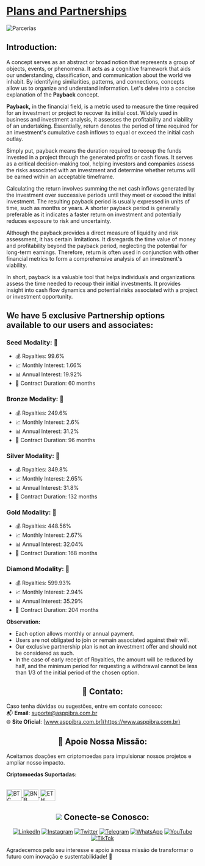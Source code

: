 # [Plans and Partnerships](https://www.asppibra.com.br/)

![Parcerias](https://github.com/ASPPIBRA-DAO/Imagens/blob/ab58cdf4e9a689073575bc367b110bf0580f4182/Svg/PLANOS%20E%20PARCERIAS.svg)

## Introduction:

A concept serves as an abstract or broad notion that represents a group of objects, events, or phenomena. It acts as a cognitive framework that aids our understanding, classification, and communication about the world we inhabit. By identifying similarities, patterns, and connections, concepts allow us to organize and understand information. Let's delve into a concise explanation of the **Payback** concept.

**Payback,** in the financial field, is a metric used to measure the time required for an investment or project to recover its initial cost. Widely used in business and investment analysis, it assesses the profitability and viability of an undertaking. Essentially, return denotes the period of time required for an investment's cumulative cash inflows to equal or exceed the initial cash outlay.

Simply put, payback means the duration required to recoup the funds invested in a project through the generated profits or cash flows. It serves as a critical decision-making tool, helping investors and companies assess the risks associated with an investment and determine whether returns will be earned within an acceptable timeframe.

Calculating the return involves summing the net cash inflows generated by the investment over successive periods until they meet or exceed the initial investment. The resulting payback period is usually expressed in units of time, such as months or years. A shorter payback period is generally preferable as it indicates a faster return on investment and potentially reduces exposure to risk and uncertainty.

Although the payback provides a direct measure of liquidity and risk assessment, it has certain limitations. It disregards the time value of money and profitability beyond the payback period, neglecting the potential for long-term earnings. Therefore, return is often used in conjunction with other financial metrics to form a comprehensive analysis of an investment's viability.

In short, payback is a valuable tool that helps individuals and organizations assess the time needed to recoup their initial investments. It provides insight into cash flow dynamics and potential risks associated with a project or investment opportunity.

## We have 5 exclusive Partnership options available to our users and associates:


### Seed Modality:  🌱

- 💰  Royalties: 99.6%
- 📈  Monthly Interest: 1.66%
- 📊  Annual Interest: 19.92%
- 📆  Contract Duration: 60 months


### Bronze Modality:  🥉

- 💰  Royalties: 249.6%
- 📈  Monthly Interest: 2.6%
- 📊  Annual Interest: 31.2%
- 📆  Contract Duration: 96 months

### Silver Modality:  🥈

- 💰  Royalties: 349.8%
- 📈  Monthly Interest: 2.65%
- 📊  Annual Interest: 31.8%
- 📆  Contract Duration: 132 months

### Gold Modality:  🥇

- 💰  Royalties: 448.56%
- 📈  Monthly Interest: 2.67%
- 📊  Annual Interest: 32.04%
- 📆  Contract Duration: 168 months

### Diamond Modality:  💎

- 💰  Royalties: 599.93%
- 📈  Monthly Interest: 2.94%
- 📊  Annual Interest: 35.29%
- 📆  Contract Duration: 204 months


**Observation:**

- Each option allows monthly or annual payment.
- Users are not obligated to join or remain associated against their will.
- Our exclusive partnership plan is not an investment offer and should not be considered as such.
- In the case of early receipt of Royalties, the amount will be reduced by half, and the minimum period for requesting a withdrawal cannot be less than 1/3 of the initial period of the chosen option.


## <h2 align="center">📧 Contato:</h2>

Caso tenha dúvidas ou sugestões, entre em contato conosco:  
📬 **Email**: [suporte@asppibra.com.br](mailto:suporte@asppibra.com.br)  
🌐 **Site Oficial**: [www.asppibra.com.br](https://www.asppibra.com.br)

## <h2 align="center">🎁 Apoie Nossa Missão:</h2>

Aceitamos doações em criptomoedas para impulsionar nossos projetos e ampliar nosso impacto.  

**Criptomoedas Suportadas:**

<div style="display: inline_block"><br>
  <a href="https://" target="_blank">
    <img align="center" alt="BTC" height="30" width="40" src="https://user-images.githubusercontent.com/80177249/180482937-475896ac-4853-470f-80da-dae18bcf7748.svg">
  </a>
  <a href="https://" target="_blank">
    <img align="center" alt="BNB" height="30" width="40" src="https://user-images.githubusercontent.com/80177249/180481724-2560053f-dcd3-4879-a63f-5801eb373e66.svg">
  </a>
  <a href="https://" target="_blank">
    <img align="center" alt="ETH" height="30" width="40" src="https://user-images.githubusercontent.com/80177249/180481896-cf45cdde-72f9-4986-8181-9ee64fae126d.svg">
  </a>
</div>

## <h2 align="center"> <img src="https://img.icons8.com/nolan/25/computer.png"/> Conecte-se Conosco:</h2>

<div align="center">

[![LinkedIn](https://img.shields.io/badge/linkedin-%230077B5.svg?&style=for-the-badge&logo=linkedin&logoColor=white)](https://linkedin.com/company/asppibra-dao/) 
[![Instagram](https://img.shields.io/badge/Instagram-%23E4405F.svg?style=for-the-badge&logo=Instagram&logoColor=white)](https://instagram.com/asppibra/) 
[![Twitter](https://img.shields.io/badge/twitter-%231DA1F2.svg?&style=for-the-badge&logo=twitter&logoColor=white)](https://twitter.com/ASPPIBRA_ORG) 
[![Telegram](https://img.shields.io/badge/Telegram-2CA5E0?style=for-the-badge&logo=telegram&logoColor=white)](https://t.me/Mundo_Digital_BR)
[![WhatsApp](https://img.shields.io/badge/WhatsApp-25D366?style=for-the-badge&logo=whatsapp&logoColor=white)](https://chat.whatsapp.com/FF6cs4zKS6BGxhLOyaNgu1)
[![YouTube](https://img.shields.io/badge/YouTube-FF0000?style=for-the-badge&logo=youtube&logoColor=white)](https://www.youtube.com/@ASPPIBRA-DAO)
[![TikTok](https://img.shields.io/badge/TikTok-000000?style=for-the-badge&logo=tiktok&logoColor=white)](https://www.tiktok.com/@asppibra)


</div>

Agradecemos pelo seu interesse e apoio à nossa missão de transformar o futuro com inovação e sustentabilidade! 🌱
